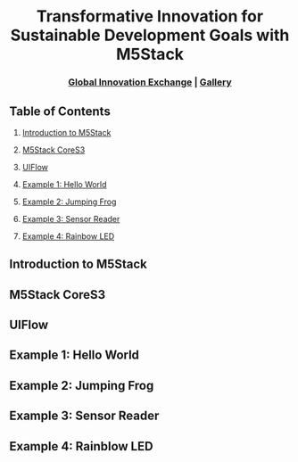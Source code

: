 <div align="center">

  # Transformative Innovation for Sustainable Development Goals with M5Stack
  
</div>

<h3 align="center">
    <a href="https://gix.tsinghua.edu.cn/en/">Global Innovation Exchange</a> |
    <a href="#">Gallery</a> 
</h3>

## Table of Contents

1. [Introduction to M5Stack](#Introduction-To-M5Stack)

2. [M5Stack CoreS3](#M5Stack-CoreS3)

3. [UIFlow](#UIFlow)

4. [Example 1: Hello World](#example1)

5. [Example 2: Jumping Frog](#example2)

6. [Example 3: Sensor Reader](#example3)

7. [Example 4: Rainbow LED](#example4) 

## Introduction to M5Stack

## M5Stack CoreS3

## UIFlow

<h2 id="example1"> Example 1: Hello World </h2>

<h2 id="example2"> Example 2: Jumping Frog</h2>

<h2 id="example3"> Example 3: Sensor Reader</h2>

<h2 id="example4"> Example 4: Rainblow LED</h2>

